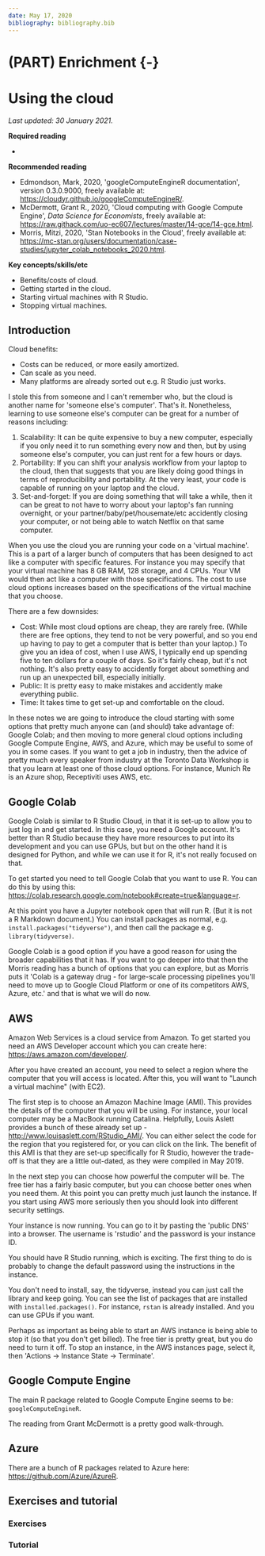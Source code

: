 ```yaml
---
date: May 17, 2020
bibliography: bibliography.bib
---
```


# (PART) Enrichment {-}

# Using the cloud

*Last updated: 30 January 2021.*

**Required reading**

- 

**Recommended reading**

- Edmondson, Mark, 2020, 'googleComputeEngineR documentation', version 0.3.0.9000, freely available at: https://cloudyr.github.io/googleComputeEngineR/.
- McDermott, Grant R., 2020, 'Cloud computing with Google Compute Engine', *Data Science for Economists*, freely available at: https://raw.githack.com/uo-ec607/lectures/master/14-gce/14-gce.html.
- Morris, Mitzi, 2020, 'Stan Notebooks in the Cloud', freely available at: https://mc-stan.org/users/documentation/case-studies/jupyter_colab_notebooks_2020.html.

**Key concepts/skills/etc**

- Benefits/costs of cloud.
- Getting started in the cloud.
- Starting virtual machines with R Studio.
- Stopping virtual machines.





## Introduction

Cloud benefits:
- Costs can be reduced, or more easily amortized.
- Can scale as you need.
- Many platforms are already sorted out e.g. R Studio just works.


I stole this from someone and I can't remember who, but the cloud is another name for 'someone else's computer'. That's it. Nonetheless, learning to use someone else's computer can be great for a number of reasons including:

1) Scalability: It can be quite expensive to buy a new computer, especially if you only need it to run something every now and then, but by using someone else's computer, you can just rent for a few hours or days. 
2) Portability: If you can shift your analysis workflow from your laptop to the cloud, then that suggests that you are likely doing good things in terms of reproducibility and portability. At the very least, your code is capable of running on your laptop and the cloud.
3) Set-and-forget: If you are doing something that will take a while, then it can be great to not have to worry about your laptop's fan running overnight, or your partner/baby/pet/housemate/etc accidently closing your computer, or not being able to watch Netflix on that same computer. 

When you use the cloud you are running your code on a 'virtual machine'. This is a part of a larger bunch of computers that has been designed to act like a computer with specific features. For instance you may specify that your virtual machine has 8 GB RAM, 128 storage, and 4 CPUs. Your VM would then act like a computer with those specifications. The cost to use cloud options increases based on the specifications of the virtual machine that you choose.

There are a few downsides:

- Cost: While most cloud options are cheap, they are rarely free. (While there are free options, they tend to not be very powerful, and so you end up having to pay to get a computer that is better than your laptop.) To give you an idea of cost, when I use AWS, I typically end up spending five to ten dollars for a couple of days. So it's fairly cheap, but it's not nothing. It's also pretty easy to accidently forget about something and run up an unexpected bill, especially initially. 
- Public: It is pretty easy to make mistakes and accidently make everything public.
- Time: It takes time to get set-up and comfortable on the cloud.

In these notes we are going to introduce the cloud starting with some options that pretty much anyone can (and should) take advantage of: Google Colab; and then moving to more general cloud options including Google Compute Engine, AWS, and Azure, which may be useful to some of you in some cases. If you want to get a job in industry, then the advice of pretty much every speaker from industry at the Toronto Data Workshop is that you learn at least one of those cloud options. For instance, Munich Re is an Azure shop, Receptiviti uses AWS, etc.




## Google Colab

Google Colab is similar to R Studio Cloud, in that it is set-up to allow you to just log in and get started. In this case, you need a Google account. It's better than R Studio because they have more resources to put into its development and you can use GPUs, but but on the other hand it is designed for Python, and while we can use it for R, it's not really focused on that.

To get started you need to tell Google Colab that you want to use R. You can do this by using this: https://colab.research.google.com/notebook#create=true&language=r.

At this point you have a Jupyter notebook open that will run R. (But it is not a R Markdown document.) You can install packages as normal, e.g. `install.packages("tidyverse")`, and then call the package e.g. `library(tidyverse)`.

Google Colab is a good option if you have a good reason for using the broader capabilities that it has. If you want to go deeper into that then the Morris reading has a bunch of options that you can explore, but as Morris puts it 'Colab is a gateway drug - for large-scale processing pipelines you'll need to move up to Google Cloud Platform or one of its competitors AWS, Azure, etc.' and that is what we will do now.



## AWS

Amazon Web Services is a cloud service from Amazon. To get started you need an AWS Developer account which you can create here: https://aws.amazon.com/developer/.

After you have created an account, you need to select a region where the computer that you will access is located. After this, you will want to "Launch a virtual machine" (with EC2). 

The first step is to choose an Amazon Machine Image (AMI). This provides the details of the computer that you will be using. For instance, your local computer may be a MacBook running Catalina. Helpfully, Louis Aslett provides a bunch of these already set up - http://www.louisaslett.com/RStudio_AMI/. You can either select the code for the region that you registered for, or you can click on the link. The benefit of this AMI is that they are set-up specifically for R Studio, however the trade-off is that they are a little out-dated, as they were compiled in May 2019.

In the next step you can choose how powerful the computer will be. The free tier has a fairly basic computer, but you can choose better ones when you need them. At this point you can pretty much just launch the instance. If you start using AWS more seriously then you should look into different security settings.

Your instance is now running. You can go to it by pasting the 'public DNS' into a browser. The username is 'rstudio' and the password is your instance ID.

You should have R Studio running, which is exciting. The first thing to do is probably to change the default password using the instructions in the instance.

You don't need to install, say, the tidyverse, instead you can just call the library and keep going. You can see the list of packages that are installed with `installed.packages()`. For instance, `rstan` is already installed. And you can use GPUs if you want.

Perhaps as important as being able to start an AWS instance is being able to stop it (so that you don't get billed). The free tier is pretty great, but you do need to turn it off. To stop an instance, in the AWS instances page, select it, then 'Actions -> Instance State -> Terminate'.




## Google Compute Engine

The main R package related to Google Compute Engine seems to be: `googleComputeEngineR`.

The reading from Grant McDermott is a pretty good walk-through. 


## Azure

There are a bunch of R packages related to Azure here: https://github.com/Azure/AzureR.






## Exercises and tutorial

### Exercises

### Tutorial



